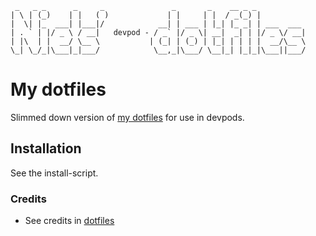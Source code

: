 ```
 _   _ _      _     _               _       _    __ _ _           
| \ | (_)    | |   ( )             | |     | |  / _(_) |          
|  \| |_  ___| |___|/            __| | ___ | |_| |_ _| | ___  ___ 
| . ` | |/ _ \ / __|   devpod - / _` |/ _ \| __|  _| | |/ _ \/ __|
| |\  | |  __/ \__ \           | (_| | (_) | |_| | | | |  __/\__ \
\_| \_/_|\___|_|___/            \__,_|\___/ \__|_| |_|_|\___||___/
```
# My dotfiles
Slimmed down version of [my dotfiles](https://github.com/nielsfechtel/dotfiles) for use in devpods. 
## Installation
See the install-script. 
### Credits
- See credits in [dotfiles](https://github.com/nielsfechtel/dotfiles)
